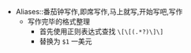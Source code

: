 - Aliases::番茄钟写作,即席写作,马上就写,开始写吧,写作
    - 写作完毕的格式整理
        - 首先使用正则表达式查找 `\[\[(.*?)\]\]`
        - 替换为 `$1` 一美元
